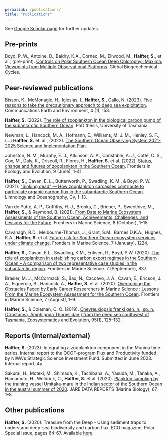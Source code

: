 ```yaml
---
permalink: /publications/
title: "Publications"
---
```


See [Google Scholar page](https://scholar.google.com/citations?user=STbyB6EAAAAJ&hl=en) for further updates. 
## Pre-prints

Boyd, P. W., Antoine, D., Baldry, K.A., Cornec, M., Ellwood, M., **Halfter, S.**, et al., (pre-print). [Controls on Polar Southern Ocean Deep Chlorophyll Maxima: Viewpoints from Multiple Observational Platforms](https://essopenarchive.org/users/333864/articles/648938-controls-on-polar-southern-ocean-deep-chlorophyll-maxima-viewpoints-from-multiple-observational-platforms). Global Biogeochemical Cycles. 

## Peer-reviewed publications

Bisson, K., McMonagle, H., Iglesias, I., **Halfter, S.**, Gallo, N. (2023). [Five reasons to take the precautionary approach to deep sea exploitation](https://www.nature.com/articles/s43247-023-00823-4). Communications Earth and Environment, 4 (1), 153.

**Halfter, S.** (2022). [The role of zooplankton in the biological carbon pump of the subantarctic Southern Ocean](https://eprints.utas.edu.au/47565/). PhD thesis, University of Tasmania. 

Newman, L., Hancock, M. A., Hofmann, E., Williams, M. J. M., Henley, S. F.,(...) **Halfter, S.** et. al., (2022). [The Southern Ocean Observing System 2021-2025 Science and Implementation Plan](https://doi.org/10.5281/zenodo.6324359).

Johnston, N. M., Murphy, E. J., Atkinson, A. A., Constable, A. J., Cotté, C. S., Cox, M., Daly, K., Driscoll, R., Flores, H., **Halfter, S.** et al. (2022). [Status, change and futures of zooplankton in the Southern Ocean](https://doi.org/10.3389/fevo.2021.624692). Frontiers in Ecology and Evolution, 9 (June), 1-41. 

**Halfter, S.**, Cavan, E. L., Butterworth, P., Swadling, K. M., & Boyd, P. W. (2021). [“Sinking dead” — How zooplankton carcasses contribute to particulate organic carbon flux in the subantarctic Southern Ocean](https://doi.org/10.1002/lno.11971). Limnology and Oceanography, Cv, 1–13. 

Van de Putte, A. P., Griffiths, H. J., Brooks, C., Bricher, P., Sweetlove, M., **Halfter, S.**, & Raymond, B. (2021). [From Data to Marine Ecosystem Assessments of the Southern Ocean: Achievements, Challenges, and Lessons for the Future](https://doi.org/10.3389/fmars.2021.637063). Frontiers in Marine Science, 8 (October), 1–15. 

Cavanagh, R.D., Melbourne-Thomas, J., Grant, S.M., Barnes D.K.A., Hughes, K.A., **Halfter, S.** et al. [Future risk for Southern Ocean ecosystem services under climate change](https://doi.org/10.3389/fmars.2020.615214). Frontiers in Marine Science. 7 (January), 1224.  

**Halfter, S.**, Cavan, E.L., Swadling, K.M., Eriksen, R., Boyd, P.W. (2020). [The role of zooplankton in establishing carbon export regimes in the Southern Ocean – A comparison of two representative case studies in the subantarctic region](https://doi.org/10.3389/fmars.2020.567917). Frontiers in Marine Science. 7 (September), 837. 

Brasier, M. J., McCormack, S., Bax, N., Caccavo, J. A., Cavan, E., Ericson, J. A., Figuerola, B., Hancock, A., **Halfter, S.** et al. (2020). [Overcoming the Obstacles Faced by Early Career Researchers in Marine Science : Lessons From the Marine Ecosystem Assessment for the Southern Ocean](https://doi.org/10.3389/fmars.2020.00692). Frontiers in Marine Science, 7 (August), 1–9. 

**Halfter, S.**, & Coleman, C. O. (2019). [Chevreuxiopsis franki gen. n., sp. n. (Crustacea, Amphipoda,Thoriellidae ) from the deep sea southwest of Tasmania](https://doi.org/10.3897/zse.95.32548). Zoosystematics and Evolution, 95(1), 125–132. 

## Reports (Internal/external)

**Halfter, S.** (2023). Integrating a zooplankton component in the Munida time-series. Internal report to the OCOF-program Flux and Productivity funded by NIWA's Strategic Science Investment Fund. Submitted in June 2023. Internal report, 4p. 

Sakurai, H., Moteki, M., Shimada, K., Tachibana, A., Yasuda, M., Tanaka, A., Hamamoto, H., Weldrick, C., **Halfter, S.** et al. (2020). [Plankton sampling by the training vessel Umitaka-maru in the Indian sector of the Southern Ocean in the austral summer of 2020](https://www.researchgate.net/publication/343442106_Plankton_sampling_by_the_training_vessel_Umitaka-maru_in_the_Indian_sector_of_the_Southern_Ocean_in_the_austral_summer_of_2020). JARE DATA REPORTS (Marine Biology), 67, 1–8. 

## Other publications

**Halfter, S.** (2020). Treasure from the Deep - Using sediment traps to understand deep-sea biodiversity and carbon flux. ECO magazine, Polar Special Issue, pages 64-67. Available [here](http://digital.ecomagazine.com/publication/?i=674747&ver=html5&p=64).
